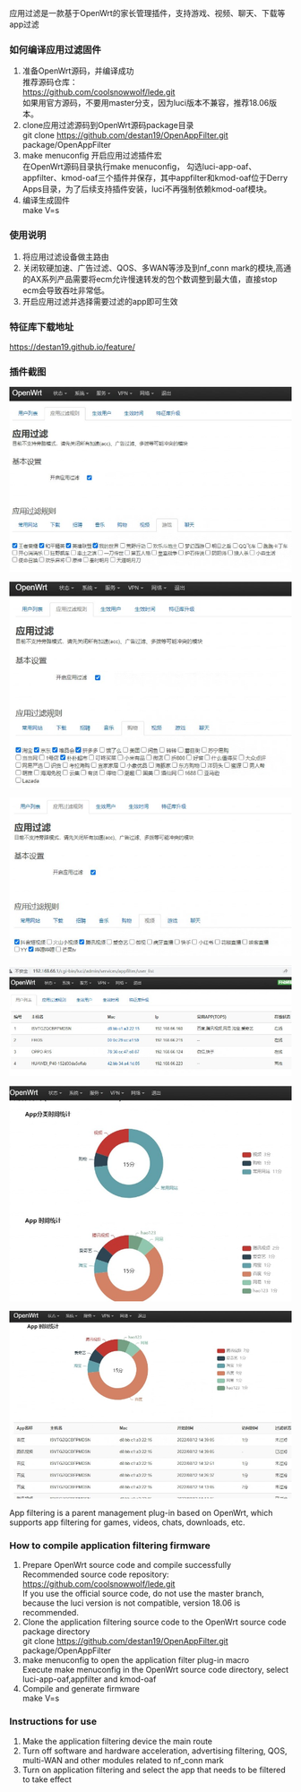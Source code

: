 

应用过滤是一款基于OpenWrt的家长管理插件，支持游戏、视频、聊天、下载等app过滤  


### 如何编译应用过滤固件
1. 准备OpenWrt源码，并编译成功  
   推荐源码仓库：  
   https://github.com/coolsnowwolf/lede.git  
   如果用官方源码，不要用master分支，因为luci版本不兼容，推荐18.06版本。  
2. clone应用过滤源码到OpenWrt源码package目录  
git clone https://github.com/destan19/OpenAppFilter.git package/OpenAppFilter  
3. make menuconfig 开启应用过滤插件宏  
    在OpenWrt源码目录执行make menuconfig，
    勾选luci-app-oaf、appfilter、kmod-oaf三个插件并保存，其中appfilter和kmod-oaf位于Derry Apps目录，为了后续支持插件安装，luci不再强制依赖kmod-oaf模块。
4. 编译生成固件  
    make V=s   
### 使用说明
1. 将应用过滤设备做主路由 
2. 关闭软硬加速、广告过滤、QOS、多WAN等涉及到nf_conn mark的模块,高通的AX系列产品需要将ecm允许慢速转发的包个数调整到最大值，直接stop ecm会导致吞吐非常低。
3. 开启应用过滤并选择需要过滤的app即可生效  

### 特征库下载地址
https://destan19.github.io/feature/


### 插件截图
![](https://github.com/destan19/picture/blob/main/oaf1.jpg)

![](https://github.com/destan19/picture/blob/main/oaf2.jpg)

![](https://github.com/destan19/picture/blob/main/oaf3.jpg)

![](https://github.com/destan19/picture/blob/main/oaf4.jpg)

![](https://github.com/destan19/picture/blob/main/oaf5.jpg)

![](https://github.com/destan19/picture/blob/main/oaf6.jpg)

App filtering is a parent management plug-in based on OpenWrt, which supports app filtering for games, videos, chats, downloads, etc.
### How to compile application filtering firmware
1. Prepare OpenWrt source code and compile successfully  
    Recommended source code repository:  
    https://github.com/coolsnowwolf/lede.git  
    If you use the official source code, do not use the master branch, because the luci version is not compatible, version 18.06 is recommended.  
2. Clone the application filtering source code to the OpenWrt source code package directory  
git clone https://github.com/destan19/OpenAppFilter.git package/OpenAppFilter  
3. make menuconfig to open the application filter plug-in macro  
     Execute make menuconfig in the OpenWrt source code directory, select luci-app-oaf,appfilter and kmod-oaf 
4. Compile and generate firmware  
     make V=s  
### Instructions for use
1. Make the application filtering device the main route  
2. Turn off software and hardware acceleration, advertising filtering, QOS, multi-WAN and other modules related to nf_conn mark  
3. Turn on application filtering and select the app that needs to be filtered to take effect  

